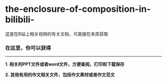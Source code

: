 # the-enclosure-of-composition-in-bilibili-
这是在B站上相关视频的有关文档，可直接在本库获取
### 在这里，你可以获得
---
**1. 相关的PPT文件或者word文件，方便查阅，打印和下载保存**

**2. 其他有用的作文相关文件，包括作文素材或者作文范文**
